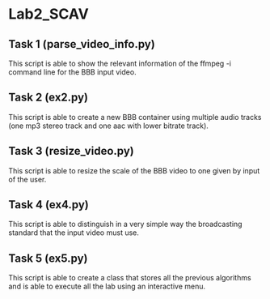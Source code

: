 # Lab2_SCAV

## Task 1 (parse_video_info.py)
This script is able to show the relevant information of the ffmpeg -i command line for the BBB input video.

## Task 2 (ex2.py)
This script is able to create a new BBB container using multiple audio tracks (one mp3 stereo track and one aac with lower bitrate track).

## Task 3 (resize_video.py)
This script is able to resize the scale of the BBB video to one given by input of the user.

## Task 4 (ex4.py)
This script is able to distinguish in a very simple way the broadcasting standard that the input video must use.

## Task 5 (ex5.py)
This script is able to create a class that stores all the previous algorithms and is able to execute all the lab using an interactive menu.
